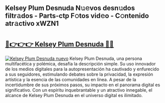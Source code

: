 ## Kelsey Plum Desnuda N𝚞𝚎vos desn𝚞dos filtr𝚊dos - Parts-ctp F𝚘tos vid𝚎o - C𝚘ntenido atr𝚊ctivo xWZN1

# <h2><a href="http://mb2u98j.tromn.icu/?c=Kelsey+Plum+Desnuda">🔗👉👉👉 Kelsey Plum Desnuda 🔗🔗</a></h2>

[![Kelsey Plum Desnuda nuevo](https://i.imgur.com/pEAQMta.gif)](http://mb2u98j.tromn.icu/?c=Kelsey+Plum+Desnuda)
Kelsey Plum Desnuda, una persona multifacética y polémica, desafía la descripción simple. Su uso innovador de los medios digitales para la autopresentación ha cautivado y enfurecido a sus seguidores, estimulando debates sobre la privacidad, la expresión artística y la esencia de las comunidades en línea. A pesar de la incertidumbre de sus próximos pasos, su impacto en el panorama digital es significativo. Con un espíritu inquebrantable y un atractivo innegable, el alcance de Kelsey Plum Desnuda en el universo digital es ilimitado.
